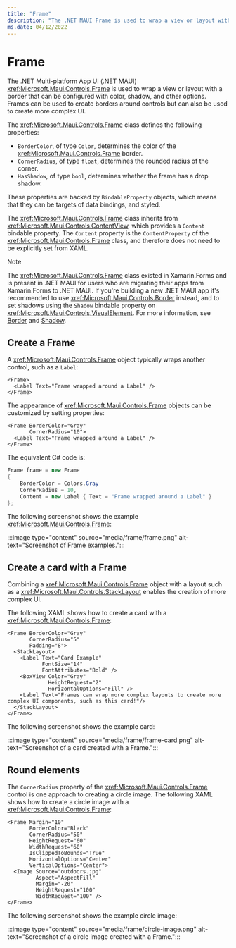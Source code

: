 ```yaml
---
title: "Frame"
description: "The .NET MAUI Frame is used to wrap a view or layout with a border that can be configured with color, shadow, and other options."
ms.date: 04/12/2022
---
```


# Frame

The .NET Multi-platform App UI (.NET MAUI) <xref:Microsoft.Maui.Controls.Frame> is used to wrap a view or layout with a border that can be configured with color, shadow, and other options. Frames can be used to create borders around controls but can also be used to create more complex UI.

The <xref:Microsoft.Maui.Controls.Frame> class defines the following properties:

- `BorderColor`, of type `Color`, determines the color of the <xref:Microsoft.Maui.Controls.Frame> border.
- `CornerRadius`, of type `float`, determines the rounded radius of the corner.
- `HasShadow`, of type `bool`, determines whether the frame has a drop shadow.

These properties are backed by `BindableProperty` objects, which means that they can be targets of data bindings, and styled.

The <xref:Microsoft.Maui.Controls.Frame> class inherits from <xref:Microsoft.Maui.Controls.ContentView>, which provides a `Content` bindable property. The `Content` property is the `ContentProperty` of the <xref:Microsoft.Maui.Controls.Frame> class, and therefore does not need to be explicitly set from XAML.

> [!NOTE]
> The <xref:Microsoft.Maui.Controls.Frame> class existed in Xamarin.Forms and is present in .NET MAUI for users who are migrating their apps from Xamarin.Forms to .NET MAUI. If you're building a new .NET MAUI app it's recommended to use <xref:Microsoft.Maui.Controls.Border> instead, and to set shadows using the `Shadow` bindable property on <xref:Microsoft.Maui.Controls.VisualElement>. For more information, see [Border](border.md) and [Shadow](../shadow.md).

## Create a Frame

A <xref:Microsoft.Maui.Controls.Frame> object typically wraps another control, such as a `Label`:

```xaml
<Frame>
  <Label Text="Frame wrapped around a Label" />
</Frame>
```

The appearance of <xref:Microsoft.Maui.Controls.Frame> objects can be customized by setting properties:

```xaml
<Frame BorderColor="Gray"
       CornerRadius="10">
  <Label Text="Frame wrapped around a Label" />
</Frame>
```

The equivalent C# code is:

```csharp
Frame frame = new Frame
{
    BorderColor = Colors.Gray
    CornerRadius = 10,
    Content = new Label { Text = "Frame wrapped around a Label" }
};
```

The following screenshot shows the example <xref:Microsoft.Maui.Controls.Frame>:

:::image type="content" source="media/frame/frame.png" alt-text="Screenshot of Frame examples.":::

## Create a card with a Frame

Combining a <xref:Microsoft.Maui.Controls.Frame> object with a layout such as a <xref:Microsoft.Maui.Controls.StackLayout> enables the creation of more complex UI.

The following XAML shows how to create a card with a <xref:Microsoft.Maui.Controls.Frame>:

```xaml
<Frame BorderColor="Gray"
       CornerRadius="5"
       Padding="8">
  <StackLayout>
    <Label Text="Card Example"
           FontSize="14"
           FontAttributes="Bold" />
    <BoxView Color="Gray"
             HeightRequest="2"
             HorizontalOptions="Fill" />
    <Label Text="Frames can wrap more complex layouts to create more complex UI components, such as this card!"/>
  </StackLayout>
</Frame>
```

The following screenshot shows the example card:

:::image type="content" source="media/frame/frame-card.png" alt-text="Screenshot of a card created with a Frame.":::

## Round elements

The `CornerRadius` property of the <xref:Microsoft.Maui.Controls.Frame> control is one approach to creating a circle image. The following XAML shows how to create a circle image with a <xref:Microsoft.Maui.Controls.Frame>:

```xaml
<Frame Margin="10"
       BorderColor="Black"
       CornerRadius="50"
       HeightRequest="60"
       WidthRequest="60"
       IsClippedToBounds="True"
       HorizontalOptions="Center"
       VerticalOptions="Center">
  <Image Source="outdoors.jpg"
         Aspect="AspectFill"
         Margin="-20"
         HeightRequest="100"
         WidthRequest="100" />
</Frame>
```

The following screenshot shows the example circle image:

:::image type="content" source="media/frame/circle-image.png" alt-text="Screenshot of a circle image created with a Frame.":::
